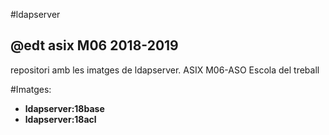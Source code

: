 #ldapserver
## @edt asix M06 2018-2019

repositori amb les imatges de ldapserver.
ASIX M06-ASO Escola del treball 


#Imatges:

* **ldapserver:18base** 
* **ldapserver:18acl**
